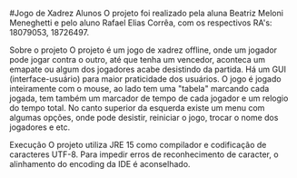 #Jogo de Xadrez
Alunos
O projeto foi realizado pela aluna Beatriz Meloni Meneghetti e pelo aluno Rafael Elias Corrêa, com os respectivos RA's: 18079053, 18726497.

Sobre o projeto
O projeto é um jogo de xadrez offline, onde um jogador pode jogar contra o outro, até que tenha um vencedor, aconteca um emapate ou algum dos jogadores acabe desistindo da partida. Há um GUI (interface-usuário) para maior praticidade dos usuários. O jogo é jogado inteiramente com o mouse, ao lado tem uma "tabela" marcando cada jogada, tem também um marcador de tempo de cada jogador e um relogio do tempo total. No canto superior da esquerda existe um menu com algumas opções, onde pode desistir, reiniciar o jogo, trocar o nome dos jogadores e etc. 

Execução
O projeto utiliza JRE 15 como compilador e codificação de caracteres UTF-8. Para impedir erros de reconhecimento de caracter, o alinhamento do encoding da IDE é aconselhado.

